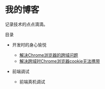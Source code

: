 # 我的博客

记录技术的点点滴滴。



目录

* 开发时的身心愉悦
	* [解决Chrome浏览器的跨域问题](2021/1.md)
	* [解决跨域时Chrome浏览器cookie无法携带](2021/1.md)

* 前端调试
	* 前端真机调试



